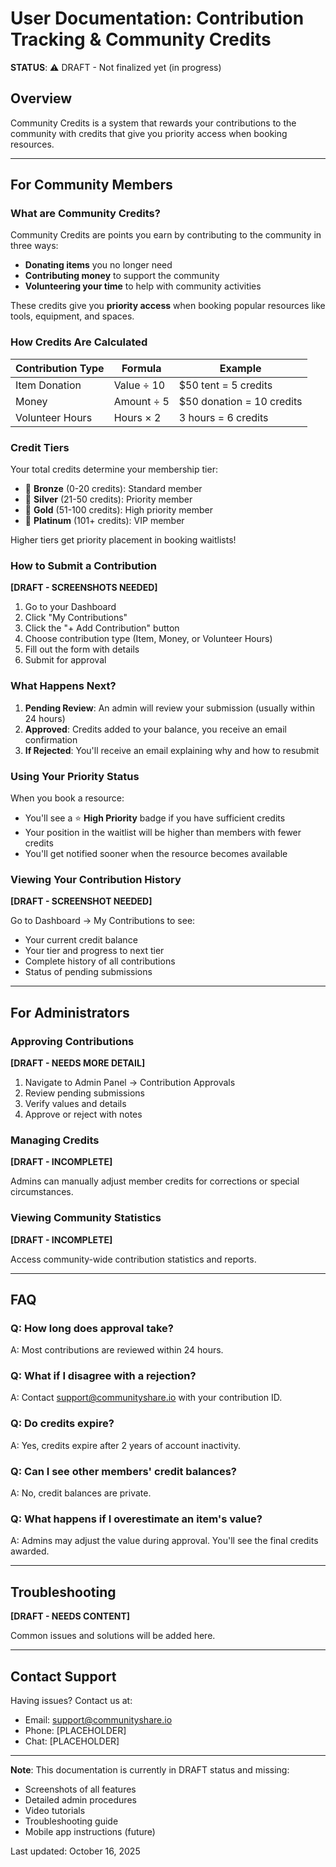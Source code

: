 # User Documentation: Contribution Tracking & Community Credits

**STATUS**: ⚠️ DRAFT - Not finalized yet (in progress)

## Overview

Community Credits is a system that rewards your contributions to the community with credits that give you priority access when booking resources.

---

## For Community Members

### What are Community Credits?

Community Credits are points you earn by contributing to the community in three ways:
- **Donating items** you no longer need
- **Contributing money** to support the community
- **Volunteering your time** to help with community activities

These credits give you **priority access** when booking popular resources like tools, equipment, and spaces.

### How Credits Are Calculated

| Contribution Type | Formula | Example |
|-------------------|---------|---------|
| Item Donation | Value ÷ 10 | $50 tent = 5 credits |
| Money | Amount ÷ 5 | $50 donation = 10 credits |
| Volunteer Hours | Hours × 2 | 3 hours = 6 credits |

### Credit Tiers

Your total credits determine your membership tier:

- 🥉 **Bronze** (0-20 credits): Standard member
- 🥈 **Silver** (21-50 credits): Priority member
- 🥇 **Gold** (51-100 credits): High priority member
- 💎 **Platinum** (101+ credits): VIP member

Higher tiers get priority placement in booking waitlists!

### How to Submit a Contribution

**[DRAFT - SCREENSHOTS NEEDED]**

1. Go to your Dashboard
2. Click "My Contributions"
3. Click the "+ Add Contribution" button
4. Choose contribution type (Item, Money, or Volunteer Hours)
5. Fill out the form with details
6. Submit for approval

### What Happens Next?

1. **Pending Review**: An admin will review your submission (usually within 24 hours)
2. **Approved**: Credits added to your balance, you receive an email confirmation
3. **If Rejected**: You'll receive an email explaining why and how to resubmit

### Using Your Priority Status

When you book a resource:
- You'll see a ⭐ **High Priority** badge if you have sufficient credits
- Your position in the waitlist will be higher than members with fewer credits
- You'll get notified sooner when the resource becomes available

### Viewing Your Contribution History

**[DRAFT - SCREENSHOT NEEDED]**

Go to Dashboard → My Contributions to see:
- Your current credit balance
- Your tier and progress to next tier
- Complete history of all contributions
- Status of pending submissions

---

## For Administrators

### Approving Contributions

**[DRAFT - NEEDS MORE DETAIL]**

1. Navigate to Admin Panel → Contribution Approvals
2. Review pending submissions
3. Verify values and details
4. Approve or reject with notes

### Managing Credits

**[DRAFT - INCOMPLETE]**

Admins can manually adjust member credits for corrections or special circumstances.

### Viewing Community Statistics

**[DRAFT - INCOMPLETE]**

Access community-wide contribution statistics and reports.

---

## FAQ

### Q: How long does approval take?
A: Most contributions are reviewed within 24 hours.

### Q: What if I disagree with a rejection?
A: Contact support@communityshare.io with your contribution ID.

### Q: Do credits expire?
A: Yes, credits expire after 2 years of account inactivity.

### Q: Can I see other members' credit balances?
A: No, credit balances are private.

### Q: What happens if I overestimate an item's value?
A: Admins may adjust the value during approval. You'll see the final credits awarded.

---

## Troubleshooting

**[DRAFT - NEEDS CONTENT]**

Common issues and solutions will be added here.

---

## Contact Support

Having issues? Contact us at:
- Email: support@communityshare.io
- Phone: [PLACEHOLDER]
- Chat: [PLACEHOLDER]

---

**Note**: This documentation is currently in DRAFT status and missing:
- Screenshots of all features
- Detailed admin procedures
- Video tutorials
- Troubleshooting guide
- Mobile app instructions (future)

Last updated: October 16, 2025
